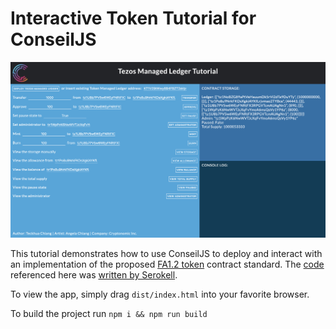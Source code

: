 # Interactive Token Tutorial for ConseilJS

![Interactive Token Tutorial](./interactive-token-tutorial.png)

This tutorial demonstrates how to use ConseilJS to deploy and interact with an implementation of the proposed [FA1.2 token](https://medium.com/tqtezos/assets-on-tezos-3c103e03abc9) contract standard. The [code](https://gitlab.com/tzip/tzip/blob/master/assets/FA1.2/ManagedLedger.md) referenced here was [written by Serokell](https://medium.com/tqtezos/implementing-asset-contracts-on-tezos-b74c8c6ecdc).

To view the app, simply drag `dist/index.html` into your favorite browser.

To build the project run `npm i && npm run build`